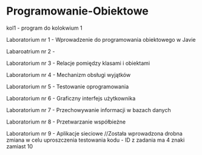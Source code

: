 # Programowanie-Obiektowe
kol1 - program do kolokwium 1

Laboratorium nr 1 - Wprowadzenie do programowania obiektowego w Javie

Labaroatrium nr 2 - 

Laboratorium nr 3 - Relacje pomiędzy klasami i obiektami

Laboratorium nr 4 - Mechanizm obsługi wyjątków

Laboratorium nr 5 - Testowanie oprogramowania

Laboratorium nr 6 - Graficzny interfejs użytkownika

Laboratorium nr 7 - Przechowywanie informacji w bazach danych

Laboratorium nr 8 - Przetwarzanie współbieżne

Laboratorium nr 9 - Aplikacje sieciowe //Została wprowadzona drobna zmiana w celu uproszczenia testowania kodu - ID z zadania ma 4 znaki zamiast 10
